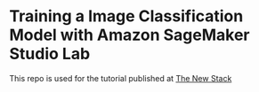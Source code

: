 # Training a Image Classification Model with Amazon SageMaker Studio Lab
This repo is used for the tutorial published at [The New Stack](https://thenewstack.io/take-amazon-sagemaker-studio-lab-for-a-spin/)
